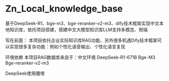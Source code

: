 # Zn_Local_knowledge_base
基于DeepSeek-R1、bge-m3、bge-reranker-v2-m3、dify技术框架实现中文本地知识库，依托项目搭建，搭建中文大模型知识库LLM支持多模态、侧端

写在前面：
本项目依托企业实际知识库RAG功能、另外很多机遇Dify技术框架可以实现很多复杂功能：例如个性化语音输出、个性化语言复现

环境依赖
本项目RAG数据库来自于：中文环境
DeepSeek-R1-671B
Bge-M3
Bge-reranker-v2-m3

DeepSeek使用魔塔
